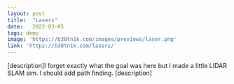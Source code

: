 ```yaml
---
layout: post
title:  "Lasers"
date:   2022-03-05
tags: demo
image: 'https://b38tn1k.com/images/previews/laser.png'
link: 'https://b38tn1k.com/lasers/'
---
```


[description]I forget exactly what the goal was here but I made a little LIDAR SLAM sim. I should add path finding. [description]
